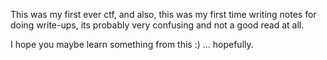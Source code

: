 This was my first ever ctf, and also, this was my first time writing notes for doing write-ups, its probably very confusing and not a good read at all. 

I hope you maybe learn something from this :) ... hopefully.